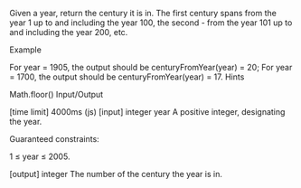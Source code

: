 Given a year, return the century it is in. The first century spans from the year 1 up to and including the year 100, the second - from the year 101 up to and including the year 200, etc.

Example

For year = 1905, the output should be centuryFromYear(year) = 20;
For year = 1700, the output should be centuryFromYear(year) = 17.
Hints

Math.floor()
Input/Output

[time limit] 4000ms (js)
[input] integer year
A positive integer, designating the year.

Guaranteed constraints:

1 ≤ year ≤ 2005.

[output] integer
The number of the century the year is in.
